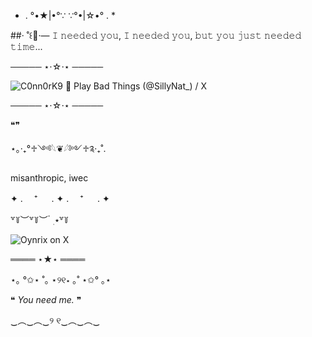 * . °•★|•°∵ ∵°•|☆•° . *
  
##‧ ˚꒰🍷‧—  𝙸 𝚗𝚎𝚎𝚍𝚎𝚍 𝚢𝚘𝚞, 𝙸 𝚗𝚎𝚎𝚍𝚎𝚍 𝚢𝚘𝚞, 𝚋𝚞𝚝 𝚢𝚘𝚞 𝚓𝚞𝚜𝚝 𝚗𝚎𝚎𝚍𝚎𝚍 𝚝𝚒𝚖𝚎... 


───── ⋆⋅☆⋅⋆ ─────

<img src="https://encrypted-tbn0.gstatic.com/images?q=tbn:ANd9GcTGXcmvt7Wq5r7NkRaZQcmU1IY3cZdFbWmEvw&amp;s" alt="C0nn0rK9 🔆 Play Bad Things (@SillyNat_) / X"/>

───── ⋆⋅☆⋅⋆ ─────

❝❞

⋆｡‧₊°♱༺𓆩❦︎𓆪༻♱༉‧₊˚.

misanthropic, iwec

✦ . 　⁺ 　 . ✦ . 　⁺ 　 . ✦

꒷꒦︶꒷꒦︶ ๋ ࣭ ⭑꒷꒦

<img src="https://encrypted-tbn0.gstatic.com/images?q=tbn:ANd9GcR2q8aDgPD-PNe6wv9TiRNWrD4Z9hJrxktqUA&amp;s" alt="Oynrix on X"/>

════ ⋆★⋆ ════


⋆｡ °✩⋆ ˚｡ ⋆୨୧⋆ ｡˚ ⋆✩° ｡⋆

❝ _You need me._ ❞

‿︵‿︵‿୨ ୧‿︵‿︵‿
